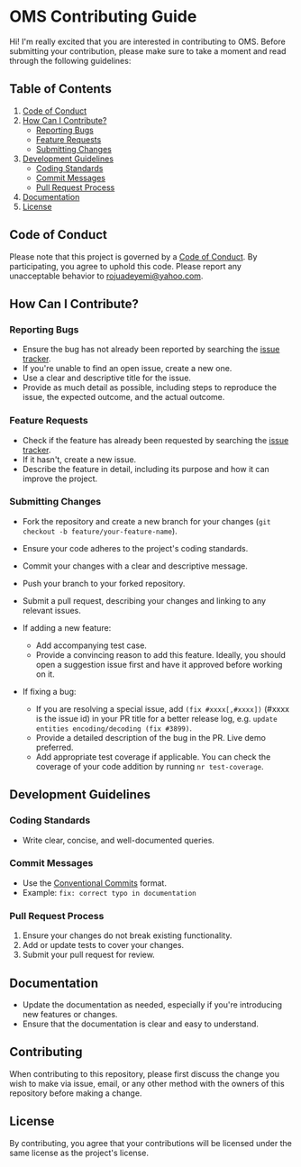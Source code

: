 # OMS Contributing Guide

Hi! I'm really excited that you are interested in contributing to OMS. Before submitting your contribution, please make sure to take a moment and read through the following guidelines:

## Table of Contents
1. [Code of Conduct](#code-of-conduct)
2. [How Can I Contribute?](#how-can-i-contribute)
    - [Reporting Bugs](#reporting-bugs)
    - [Feature Requests](#feature-requests)
    - [Submitting Changes](#submitting-changes)
3. [Development Guidelines](#development-guidelines)
    - [Coding Standards](#coding-standards)
    - [Commit Messages](#commit-messages)
    - [Pull Request Process](#pull-request-process)
4. [Documentation](#documentation)
5. [License](#license)

## Code of Conduct
Please note that this project is governed by a [Code of Conduct](CodeofConduct.md). By participating, you agree to uphold this code. Please report any unacceptable behavior to [rojuadeyemi@yahoo.com](mailto:rojuadeyemi@yahoo.com).

## How Can I Contribute?

### Reporting Bugs
- Ensure the bug has not already been reported by searching the [issue tracker](./issues).
- If you're unable to find an open issue, create a new one.
- Use a clear and descriptive title for the issue.
- Provide as much detail as possible, including steps to reproduce the issue, the expected outcome, and the actual outcome.

### Feature Requests
- Check if the feature has already been requested by searching the [issue tracker](./issues).
- If it hasn't, create a new issue.
- Describe the feature in detail, including its purpose and how it can improve the project.

### Submitting Changes
- Fork the repository and create a new branch for your changes (`git checkout -b feature/your-feature-name`).
- Ensure your code adheres to the project's coding standards.
- Commit your changes with a clear and descriptive message.
- Push your branch to your forked repository.
- Submit a pull request, describing your changes and linking to any relevant issues.

- If adding a new feature:

  - Add accompanying test case.
  - Provide a convincing reason to add this feature. Ideally, you should open a suggestion issue first and have it approved before working on it.

- If fixing a bug:

  - If you are resolving a special issue, add `(fix #xxxx[,#xxxx])` (#xxxx is the issue id) in your PR title for a better release log, e.g. `update entities encoding/decoding (fix #3899)`.
  - Provide a detailed description of the bug in the PR. Live demo preferred.
  - Add appropriate test coverage if applicable. You can check the coverage of your code addition by running `nr test-coverage`.

## Development Guidelines

### Coding Standards
- Write clear, concise, and well-documented queries.

### Commit Messages
- Use the [Conventional Commits](https://www.conventionalcommits.org/) format.
- Example: `fix: correct typo in documentation`

### Pull Request Process
1. Ensure your changes do not break existing functionality.
2. Add or update tests to cover your changes.
3. Submit your pull request for review.

## Documentation
- Update the documentation as needed, especially if you're introducing new features or changes.
- Ensure that the documentation is clear and easy to understand.

## Contributing
When contributing to this repository, please first discuss the change you wish to make via issue, email, or any other method with the owners of this repository before making a change.
 
## License
By contributing, you agree that your contributions will be licensed under the same license as the project's license.
